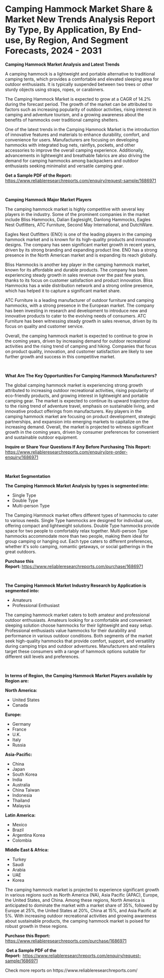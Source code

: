 <p><h1>Camping Hammock Market Share & Market New Trends Analysis Report By Type, By Application, By End-use, By Region, And Segment Forecasts, 2024 - 2031</h1></p><p><strong>Camping Hammock Market Analysis and Latest Trends</strong></p>
<p><p>A camping hammock is a lightweight and portable alternative to traditional camping tents, which provides a comfortable and elevated sleeping area for outdoor enthusiasts. It is typically suspended between two trees or other sturdy objects using straps, ropes, or carabiners.</p><p>The Camping Hammock Market is expected to grow at a CAGR of 14.2% during the forecast period. The growth of the market can be attributed to factors such as increasing popularity of outdoor activities, rising interest in camping and adventure tourism, and a growing awareness about the benefits of hammocks over traditional camping shelters.</p><p>One of the latest trends in the Camping Hammock Market is the introduction of innovative features and materials to enhance durability, comfort, and convenience for users. Manufacturers are focusing on developing hammocks with integrated bug nets, rainflys, pockets, and other accessories to improve the overall camping experience. Additionally, advancements in lightweight and breathable fabrics are also driving the demand for camping hammocks among backpackers and outdoor enthusiasts seeking minimalist and versatile camping gear.</p></p>
<p><strong>Get a Sample PDF of the Report:&nbsp;</strong> <a href="https://www.reliableresearchreports.com/enquiry/request-sample/1686971">https://www.reliableresearchreports.com/enquiry/request-sample/1686971</a></p>
<p>&nbsp;</p>
<p><strong>Camping Hammock Major Market Players</strong></p>
<p><p>The camping hammock market is highly competitive with several key players in the industry. Some of the prominent companies in the market include Bliss Hammocks, Dalian Eaglesight, Danlong Hammocks, Eagles Nest Outfitters, ATC Furniture, Second May International, and DutchWare.</p><p>Eagles Nest Outfitters (ENO) is one of the leading players in the camping hammock market and is known for its high-quality products and innovative designs. The company has seen significant market growth in recent years, driven by its strong branding and expanding product line. ENO has a strong presence in the North American market and is expanding its reach globally.</p><p>Bliss Hammocks is another key player in the camping hammock market, known for its affordable and durable products. The company has been experiencing steady growth in sales revenue over the past few years, thanks to its focus on customer satisfaction and product innovation. Bliss Hammocks has a wide distribution network and a strong online presence, which has helped it to capture a significant market share.</p><p>ATC Furniture is a leading manufacturer of outdoor furniture and camping hammocks, with a strong presence in the European market. The company has been investing in research and development to introduce new and innovative products to cater to the evolving needs of consumers. ATC Furniture has been witnessing steady growth in sales revenue, driven by its focus on quality and customer service.</p><p>Overall, the camping hammock market is expected to continue to grow in the coming years, driven by increasing demand for outdoor recreational activities and the rising trend of camping and hiking. Companies that focus on product quality, innovation, and customer satisfaction are likely to see further growth and success in this competitive market.</p></p>
<p>&nbsp;</p>
<p><strong>What Are The Key Opportunities For Camping Hammock Manufacturers?</strong></p>
<p><p>The global camping hammock market is experiencing strong growth attributed to increasing outdoor recreational activities, rising popularity of eco-friendly products, and growing interest in lightweight and portable camping gear. The market is expected to continue its upward trajectory due to the rising trend of adventure travel, emphasis on sustainable living, and innovative product offerings from manufacturers. Key players in the camping hammock market are focusing on product development, strategic partnerships, and expansion into emerging markets to capitalize on the increasing demand. Overall, the market is projected to witness significant growth in the coming years, driven by consumer preferences for convenient and sustainable outdoor equipment.</p></p>
<p><strong>Inquire or Share Your Questions If Any Before Purchasing This Report:</strong> <a href="https://www.reliableresearchreports.com/enquiry/pre-order-enquiry/1686971">https://www.reliableresearchreports.com/enquiry/pre-order-enquiry/1686971</a></p>
<p>&nbsp;</p>
<p><strong>Market Segmentation</strong></p>
<p><strong>The Camping Hammock Market Analysis by types is segmented into:</strong></p>
<p><ul><li>Single Type</li><li>Double Type</li><li>Multi-person Type</li></ul></p>
<p><p>The Camping Hammock market offers different types of hammocks to cater to various needs. Single Type hammocks are designed for individual use, offering compact and lightweight solutions. Double Type hammocks provide space for two people to comfortably relax together. Multi-person Type hammocks accommodate more than two people, making them ideal for group camping or hanging out. Each type caters to different preferences, whether it's solo camping, romantic getaways, or social gatherings in the great outdoors.</p></p>
<p><strong>Purchase this Report:&nbsp;</strong><a href="https://www.reliableresearchreports.com/purchase/1686971">https://www.reliableresearchreports.com/purchase/1686971</a></p>
<p>&nbsp;</p>
<p><strong>The Camping Hammock Market Industry Research by Application is segmented into:</strong></p>
<p><ul><li>Amateurs</li><li>Professional Enthusiast</li></ul></p>
<p><p>The camping hammock market caters to both amateur and professional outdoor enthusiasts. Amateurs looking for a comfortable and convenient sleeping solution choose hammocks for their lightweight and easy setup. Professional enthusiasts value hammocks for their durability and performance in various outdoor conditions. Both segments of the market seek high-quality hammocks that provide comfort, support, and versatility during camping trips and outdoor adventures. Manufacturers and retailers target these consumers with a range of hammock options suitable for different skill levels and preferences.</p></p>
<p>&nbsp;</p>
<p><strong>In terms of Region, the Camping Hammock Market Players available by Region are:</strong></p>
<p>
    <p> <strong> North America: </strong>
        <ul>
            <li>United States</li>
            <li>Canada</li>
        </ul>
        </p> 
    <p> <strong> Europe: </strong>
        <ul>
            <li>Germany</li>
            <li>France</li>
            <li>U.K.</li>
            <li>Italy</li>
            <li>Russia</li>
        </ul>
        </p> 
    <p> <strong> Asia-Pacific: </strong>
        <ul>
            <li>China</li>
            <li>Japan</li>
            <li>South Korea</li>
            <li>India</li>
            <li>Australia</li>
            <li>China Taiwan</li>
            <li>Indonesia</li>
            <li>Thailand</li>
            <li>Malaysia</li>
        </ul>
        </p> 
    <p> <strong> Latin America: </strong>
        <ul>
            <li>Mexico</li>
            <li>Brazil</li>
            <li>Argentina Korea</li>
            <li>Colombia</li>
        </ul>
        </p> 
    <p> <strong> Middle East & Africa: </strong>
        <ul>
            <li>Turkey</li>
            <li>Saudi</li>
            <li>Arabia</li>
            <li>UAE</li>
            <li>Korea</li>
        </ul>
    </p>
    </p>
<p><p>The camping hammock market is projected to experience significant growth in various regions such as North America (NA), Asia Pacific (APAC), Europe, the United States, and China. Among these regions, North America is anticipated to dominate the market with a market share of 35%, followed by Europe at 25%, the United States at 20%, China at 15%, and Asia Pacific at 5%. With increasing outdoor recreational activities and growing awareness about sustainable products, the camping hammock market is poised for robust growth in these regions.</p></p>
<p><strong>Purchase this Report: </strong><a href="https://www.reliableresearchreports.com/purchase/1686971">https://www.reliableresearchreports.com/purchase/1686971</a></p>
<p>&nbsp;<strong>Get a Sample PDF of the Report:&nbsp;&nbsp;</strong><a href="https://www.reliableresearchreports.com/enquiry/request-sample/1686971">https://www.reliableresearchreports.com/enquiry/request-sample/1686971</a></p>
<p><strong></strong></p>
<p>Check more reports on https://www.reliableresearchreports.com/</p>